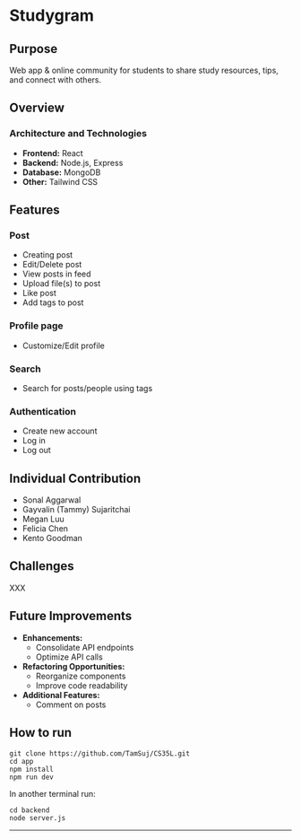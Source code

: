 # Studygram

## Purpose

Web app & online community for students to share study resources, tips, and connect with others.

## Overview

### Architecture and Technologies

- **Frontend:** React
- **Backend:** Node.js, Express
- **Database:** MongoDB
- **Other:** Tailwind CSS

## Features

### Post
- Creating post 
- Edit/Delete post
- View posts in feed
- Upload file(s) to post
- Like post
- Add tags to post

### Profile page
- Customize/Edit profile

### Search
- Search for posts/people using tags

### Authentication
- Create new account
- Log in
- Log out

## Individual Contribution

- Sonal Aggarwal
- Gayvalin (Tammy) Sujaritchai
- Megan Luu
- Felicia Chen
- Kento Goodman

## Challenges

XXX

## Future Improvements

- **Enhancements:**
  - Consolidate API endpoints
  - Optimize API calls
- **Refactoring Opportunities:**
  - Reorganize components
  - Improve code readability
- **Additional Features:**
  - Comment on posts

## How to run

```
git clone https://github.com/TamSuj/CS35L.git
cd app
npm install
npm run dev
```

In another terminal run:

```
cd backend
node server.js
```

---
